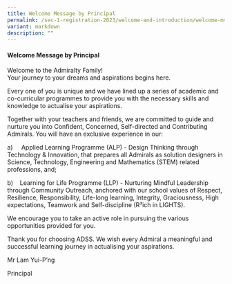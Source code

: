 ```yaml
---
title: Welcome Message by Principal
permalink: /sec-1-registration-2023/welcome-and-introduction/welcome-msg-by-p/
variant: markdown
description: ""
---
```

#### **Welcome Message by Principal**

Welcome to the Admiralty Family!
<br>
Your journey to your dreams and aspirations begins here.

Every one of you is unique and we have lined up a series of academic and co-curricular programmes to provide you with the necessary skills and knowledge to actualise your aspirations.

Together with your teachers and friends, we are committed to guide and nurture you into Confident, Concerned, Self-directed and Contributing Admirals. You will have an exclusive experience in our:

a)&nbsp;&nbsp;&nbsp;&nbsp; Applied Learning Programme (ALP) - Design Thinking through Technology &amp; Innovation, that prepares all Admirals as solution designers in Science, Technology, Engineering and Mathematics (STEM) related professions, and;

b)&nbsp;&nbsp;&nbsp; Learning for Life Programme (LLP) - Nurturing Mindful Leadership through Community Outreach, anchored with our school values of Respect, Resilience, Responsibility, Life-long learning, Integrity, Graciousness, High expectations, Teamwork and Self-discipline (R³ich in LIGHTS).

We encourage you to take an active role in pursuing the various opportunities provided for you.

Thank you for choosing ADSS. We wish every Admiral a meaningful and successful learning journey in actualising your aspirations.

Mr Lam Yui-P’ng

Principal